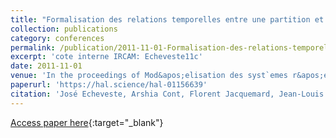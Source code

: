 ```yaml
---
title: "Formalisation des relations temporelles entre une partition et une performance musicale dans un contexte d&apos;accompagnement automatique"
collection: publications
category: conferences
permalink: /publication/2011-11-01-Formalisation-des-relations-temporelles-entre-une-partition-et-une-performance-musicale-dans-un-contexte-daccompagnement-automatique
excerpt: 'cote interne IRCAM: Echeveste11c'
date: 2011-11-01
venue: 'In the proceedings of Mod&apos;elisation des syst`emes r&apos;eactifs (MSR 11)'
paperurl: 'https://hal.science/hal-01156639'
citation: 'José Echeveste, Arshia Cont, Florent Jacquemard, Jean-Louis Giavitto, &quot;Formalisation des relations temporelles entre une partition et une performance musicale dans un contexte d&amp;apos;accompagnement automatique&quot; In the proceedings of Modélisation des systèmes réactifs (MSR), 2011.'
---
```

[Access paper here](https://hal.science/hal-01156639){:target="_blank"}
